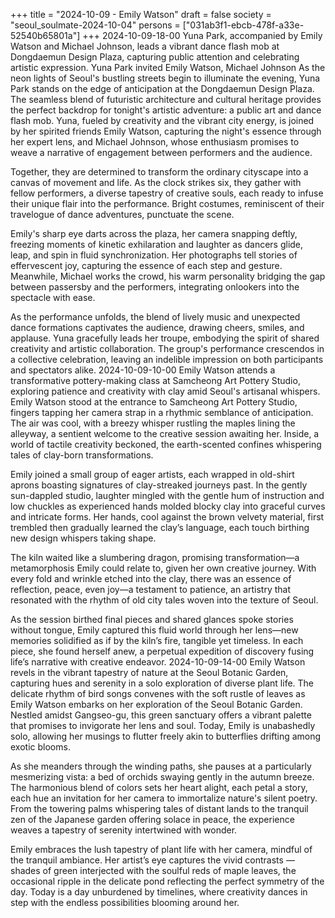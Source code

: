 +++
title = "2024-10-09 - Emily Watson"
draft = false
society = "seoul_soulmate-2024-10-04"
persons = ["031ab3f1-ebcb-478f-a33e-52540b65801a"]
+++
2024-10-09-18-00
Yuna Park, accompanied by Emily Watson and Michael Johnson, leads a vibrant dance flash mob at Dongdaemun Design Plaza, capturing public attention and celebrating artistic expression.
Yuna Park invited Emily Watson, Michael Johnson
As the neon lights of Seoul's bustling streets begin to illuminate the evening, Yuna Park stands on the edge of anticipation at the Dongdaemun Design Plaza. The seamless blend of futuristic architecture and cultural heritage provides the perfect backdrop for tonight's artistic adventure: a public art and dance flash mob. Yuna, fueled by creativity and the vibrant city energy, is joined by her spirited friends Emily Watson, capturing the night's essence through her expert lens, and Michael Johnson, whose enthusiasm promises to weave a narrative of engagement between performers and the audience.

Together, they are determined to transform the ordinary cityscape into a canvas of movement and life. As the clock strikes six, they gather with fellow performers, a diverse tapestry of creative souls, each ready to infuse their unique flair into the performance. Bright costumes, reminiscent of their travelogue of dance adventures, punctuate the scene.

Emily's sharp eye darts across the plaza, her camera snapping deftly, freezing moments of kinetic exhilaration and laughter as dancers glide, leap, and spin in fluid synchronization. Her photographs tell stories of effervescent joy, capturing the essence of each step and gesture. Meanwhile, Michael works the crowd, his warm personality bridging the gap between passersby and the performers, integrating onlookers into the spectacle with ease.

As the performance unfolds, the blend of lively music and unexpected dance formations captivates the audience, drawing cheers, smiles, and applause. Yuna gracefully leads her troupe, embodying the spirit of shared creativity and artistic collaboration. The group's performance crescendos in a collective celebration, leaving an indelible impression on both participants and spectators alike.
2024-10-09-10-00
Emily Watson attends a transformative pottery-making class at Samcheong Art Pottery Studio, exploring patience and creativity with clay amid Seoul's artisanal whispers.
Emily Watson stood at the entrance to Samcheong Art Pottery Studio, fingers tapping her camera strap in a rhythmic semblance of anticipation. The air was cool, with a breezy whisper rustling the maples lining the alleyway, a sentient welcome to the creative session awaiting her. Inside, a world of tactile creativity beckoned, the earth-scented confines whispering tales of clay-born transformations.

Emily joined a small group of eager artists, each wrapped in old-shirt aprons boasting signatures of clay-streaked journeys past. In the gently sun-dappled studio, laughter mingled with the gentle hum of instruction and low chuckles as experienced hands molded blocky clay into graceful curves and intricate forms. Her hands, cool against the brown velvety material, first trembled then gradually learned the clay’s language, each touch birthing new design whispers taking shape.

The kiln waited like a slumbering dragon, promising transformation—a metamorphosis Emily could relate to, given her own creative journey. With every fold and wrinkle etched into the clay, there was an essence of reflection, peace, even joy—a testament to patience, an artistry that resonated with the rhythm of old city tales woven into the texture of Seoul.

As the session birthed final pieces and shared glances spoke stories without tongue, Emily captured this fluid world through her lens—new memories solidified as if by the kiln’s fire, tangible yet timeless. In each piece, she found herself anew, a perpetual expedition of discovery fusing life’s narrative with creative endeavor.
2024-10-09-14-00
Emily Watson revels in the vibrant tapestry of nature at the Seoul Botanic Garden, capturing hues and serenity in a solo exploration of diverse plant life.
The delicate rhythm of bird songs convenes with the soft rustle of leaves as Emily Watson embarks on her exploration of the Seoul Botanic Garden. Nestled amidst Gangseo-gu, this green sanctuary offers a vibrant palette that promises to invigorate her lens and soul. Today, Emily is unabashedly solo, allowing her musings to flutter freely akin to butterflies drifting among exotic blooms.

As she meanders through the winding paths, she pauses at a particularly mesmerizing vista: a bed of orchids swaying gently in the autumn breeze. The harmonious blend of colors sets her heart alight, each petal a story, each hue an invitation for her camera to immortalize nature's silent poetry. From the towering palms whispering tales of distant lands to the tranquil zen of the Japanese garden offering solace in peace, the experience weaves a tapestry of serenity intertwined with wonder. 

Emily embraces the lush tapestry of plant life with her camera, mindful of the tranquil ambiance. Her artist’s eye captures the vivid contrasts — shades of green interjected with the soulful reds of maple leaves, the occasional ripple in the delicate pond reflecting the perfect symmetry of the day. Today is a day unburdened by timelines, where creativity dances in step with the endless possibilities blooming around her.
